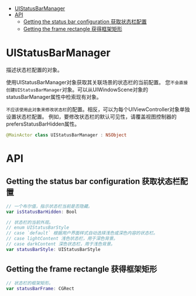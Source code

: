 <!-- TOC -->

- [UIStatusBarManager](#uistatusbarmanager)
- [API](#api)
    - [Getting the status bar configuration 获取状态栏配置](#getting-the-status-bar-configuration-获取状态栏配置)
    - [Getting the frame rectangle  获得框架矩形](#getting-the-frame-rectangle--获得框架矩形)

<!-- /TOC -->

# UIStatusBarManager

描述状态栏配置的对象。

使用UIStatusBarManager对象获取其关联场景的状态栏的当前配置。
您`不会直接创建UIStatusBarManager`对象。可以从UIWindowScene对象的statusBarManager属性中检索现有对象。

`不应该使用此对象来修改状态栏`的配置。相反，可以为每个UIViewController对象单独设置状态栏配置。
例如，要修改状态栏的默认可见性，请覆盖视图控制器的prefersStatusBarHidden属性。

```swift
@MainActor class UIStatusBarManager : NSObject
```

# API

##  Getting the status bar configuration 获取状态栏配置

```swift
// 一个布尔值，指示状态栏当前是否隐藏。
var isStatusBarHidden: Bool

// 状态栏的当前外观。
// enum UIStatusBarStyle
// case `default` 根据用户界面样式自动选择浅色或深色内容的状态栏。
// case lightContent 浅色状态栏，用于深色背景。
// case darkContent 深色状态栏，用于浅色背景。
var statusBarStyle: UIStatusBarStyle

```

## Getting the frame rectangle  获得框架矩形

```swift
// 状态栏的框架矩形。
var statusBarFrame: CGRect

```